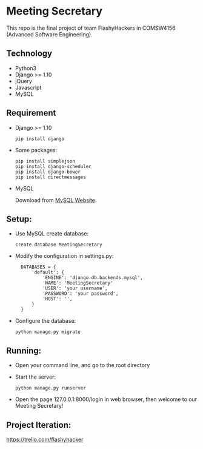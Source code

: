 # Meeting Secretary

This repo is the final project of team FlashyHackers in COMSW4156 (Advanced Software Engineering).

## Technology

* Python3
* Django >= 1.10
* jQuery
* Javascript
* MySQL

## Requirement

* Django >= 1.10

      pip install django
      
* Some packages:

      pip install simplejson
      pip install django-scheduler
      pip install django-bower
      pip install directmessages

* MySQL 
    
    Download from [MySQL Website](https://www.mysql.com/downloads/).
    
## Setup:

* Use MySQL create database:

      create database MeetingSecretary

* Modify the configuration in settings.py:

        DATABASES = {
            'default': {
                'ENGINE': 'django.db.backends.mysql',
                'NAME': 'MeetingSecretary'
                'USER': 'your username',
                'PASSWORD': 'your password',
                'HOST': '',
            } 
        }
    
* Configure the database: 
                    
      python manage.py migrate

## Running:
* Open your command line, and go to the root directory
* Start the server: 
            
      python manage.py runserver
* Open the page 127.0.0.1:8000/login in web browser, then welcome to our Meeting Secretary! 
    
## Project Iteration:

https://trello.com/flashyhacker
